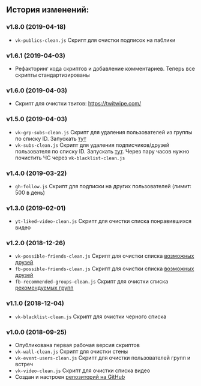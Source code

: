 ## История изменений:

### v1.8.0 (2019-04-18)
* `vk-publics-clean.js` Скрипт для очистки подписок на паблики

### v1.6.1 (2019-04-03)
* Рефакторинг кода скриптов и добавление комментариев. Теперь все скрипты стандартизированы

### v1.6.0 (2019-04-03)
* Скрипт для очистки твитов: https://twitwipe.com/

### v1.5.0 (2019-04-03)
* `vk-grp-subs-clean.js` Скрипт для удаления пользователей из группы по списку ID. Запускать [тут](https://vk.com/dev/groups.removeUser)
* `vk-subs-clean.js` Скрипт для удаления подписчиков/друзей пользователя по списку ID. Запускать [тут]( https://vk.com/dev/account.ban). Через пару часов нужно почистить ЧС через `vk-blacklist-clean.js`

### v1.4.0 (2019-03-22)
* `gh-follow.js` Скрипт для подписки на других пользователей (лимит: 500 в день)

### v1.3.0 (2019-02-01)
* `yt-liked-video-clean.js` Скрипт для очистки списка понравившихся видео

### v1.2.0 (2018-12-26)
* `vk-possible-friends-clean.js` Скрипт для очистки списка [возможных друзей](https://vk.com/friends?act=find)
* `fb-possible-friends-clean.js` Скрипт для очистки списка [возможных друзей](https://www.facebook.com/friends/requests/?fcref=swpsa)
* `fb-recommended-groups-clean.js` Скрипт для очистки списка [рекомендуемых групп](https://www.facebook.com/groups/?category=top)

### v1.1.0 (2018-12-04)
* `vk-blacklist-clean.js` Скрипт для очистки черного списка

### v1.0.0 (2018-09-25)
* Опубликована первая рабочая версия скриптов
* `vk-wall-clean.js` Скрипт для очистки стены
* `vk-event-users-clean.js` Скрипт для очистки пользователей групп и встреч
* `vk-video-clean.js` Скрипт для очистки списка видео
* Создан и настроен [репозиторий на GitHub](https://github.com/AiratHalitov/social-scripts)
